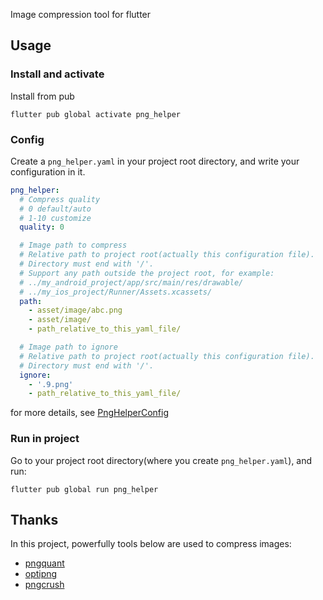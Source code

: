 Image compression tool for flutter

## Usage

### Install and activate

Install from pub
```shell
flutter pub global activate png_helper
```

### Config

Create a `png_helper.yaml` in your project root directory, and write your configuration in it.
```yaml
png_helper:
  # Compress quality
  # 0 default/auto
  # 1-10 customize
  quality: 0

  # Image path to compress
  # Relative path to project root(actually this configuration file).
  # Directory must end with '/'.
  # Support any path outside the project root, for example: 
  # ../my_android_project/app/src/main/res/drawable/
  # ../my_ios_project/Runner/Assets.xcassets/
  path:
    - asset/image/abc.png
    - asset/image/
    - path_relative_to_this_yaml_file/

  # Image path to ignore
  # Relative path to project root(actually this configuration file).
  # Directory must end with '/'.
  ignore:
    - '.9.png'
    - path_relative_to_this_yaml_file/
```
for more details, see [PngHelperConfig](https://github.com/omgseven/png_helper/blob/master/png_helper/lib/src/config.dart)

### Run in project

Go to your project root directory(where you create `png_helper.yaml`), and run:
```shell
flutter pub global run png_helper
```

## Thanks
In this project, powerfully tools below are used to compress images:
- [pngquant](https://pngquant.org/)
- [optipng](http://optipng.sourceforge.net/)
- [pngcrush](https://pmt.sourceforge.io/pngcrush/)
